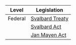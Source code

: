 | Level | Legislation |
|---|---|
| Federal | [Svalbard Treaty](https://www.un.org/Depts/Treaty/Publications/UNTS/Volume%20160/v160.pdf) |
| | [Svalbard Act](https://lovdata.no/dokument/NL/lov/1925-07-17-12) |
| | [Jan Mayen Act](https://lovdata.no/dokument/NL/lov/1930-05-17-4) |